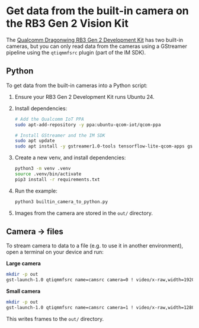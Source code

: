 # Get data from the built-in camera on the RB3 Gen 2 Vision Kit

The [Qualcomm Dragonwing RB3 Gen 2 Development Kit](https://qc-ai-test.gitbook.io/qc-ai-test-docs/device-setup/rb3-gen2-vision-kit) has two built-in cameras, but you can only read data from the cameras using a GStreamer pipeline using the `qtiqmmfsrc` plugin (part of the IM SDK).

## Python

To get data from the built-in cameras into a Python script:

1. Ensure your RB3 Gen 2 Development Kit runs Ubuntu 24.
2. Install dependencies:

    ```bash
    # Add the Qualcomm IoT PPA
    sudo apt-add-repository -y ppa:ubuntu-qcom-iot/qcom-ppa

    # Install GStreamer and the IM SDK
    sudo apt update
    sudo apt install -y gstreamer1.0-tools tensorflow-lite-qcom-apps gstreamer1.0-qcom-sample-apps gstreamer1.0-tools gstreamer1.0-plugins-good gstreamer1.0-plugins-base gstreamer1.0-plugins-base-apps gstreamer1.0-plugins-qcom-good
    ```

3. Create a new venv, and install dependencies:

    ```bash
    python3 -m venv .venv
    source .venv/bin/activate
    pip3 install -r requirements.txt
    ```

4. Run the example:

    ```bash
    python3 builtin_camera_to_python.py
    ```

5. Images from the camera are stored in the `out/` directory.

## Camera -> files

To stream camera to data to a file (e.g. to use it in another environment), open a terminal on your device and run:

**Large camera**

```bash
mkdir -p out
gst-launch-1.0 qtiqmmfsrc name=camsrc camera=0 ! video/x-raw,width=1920,height=1080 ! jpegenc ! multifilesink location=out/frame%05d.jpg
```

**Small camera**

```bash
mkdir -p out
gst-launch-1.0 qtiqmmfsrc name=camsrc camera=1 ! video/x-raw,width=1280,height=720 ! jpegenc ! multifilesink location=out/frame%05d.jpg
```

This writes frames to the `out/` directory.
